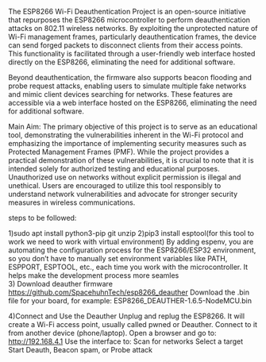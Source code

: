 The ESP8266 Wi-Fi Deauthentication Project is an open-source initiative that repurposes the ESP8266 microcontroller to perform deauthentication attacks on
802.11 wireless networks. By exploiting the unprotected nature of Wi-Fi management frames, particularly deauthentication frames, the device can send forged packets to disconnect clients from their access points. This functionality is facilitated through a user-friendly web interface hosted directly on the ESP8266, eliminating the need for additional software.

Beyond deauthentication, the firmware also supports beacon flooding and probe request attacks, enabling users to simulate multiple fake networks and mimic client devices searching for networks. These features are accessible via a web interface hosted on the ESP8266, eliminating the need for additional software.

 Main Aim:
The primary objective of this project is to serve as an educational tool, demonstrating the vulnerabilities inherent in the Wi-Fi protocol and emphasizing the importance of implementing security measures such as Protected Management Frames (PMF). While the project provides a practical demonstration of these vulnerabilities, it is crucial to note that it is intended solely for authorized testing and educational purposes. Unauthorized use on networks without explicit permission is illegal and unethical. Users are encouraged to utilize this tool responsibly to understand network vulnerabilities and advocate for stronger security measures in wireless communications.

steps to be followed:

1)sudo apt install python3-pip git unzip 
2)pip3 install esptool(for this tool to work we need to work with virtual environment)
By adding espenv, you are automating the configuration process for the ESP8266/ESP32 environment, so you don’t have to manually set environment variables like PATH, ESPPORT, ESPTOOL, etc., each time you work with the microcontroller. It helps make the development process more seamles            
3) Download deauther firmware
   https://github.com/SpacehuhnTech/esp8266_deauther
   Download the .bin file for your board,
   for example: ESP8266_DEAUTHER-1.6.5-NodeMCU.bin
   
4)Connect and Use the Deauther
Unplug and replug the ESP8266.
It will create a Wi-Fi access point, usually called pwned or Deauther. Connect to it from another device (phone/laptop).
Open a browser and go to: http://192.168.4.1
Use the interface to:
Scan for networks Select a target
Start Deauth, Beacon spam, or Probe attack
